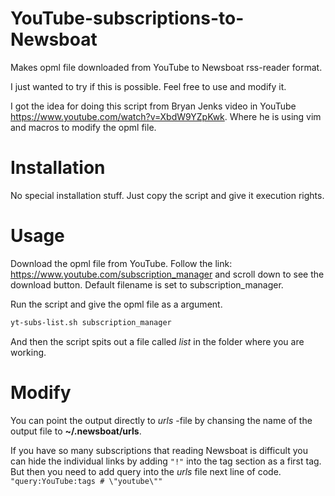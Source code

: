 # YouTube-subscriptions-to-Newsboat
Makes opml file downloaded from YouTube to Newsboat rss-reader format.

I just wanted to try if this is possible. Feel free to use and modify it.

I got the idea for doing this script from Bryan Jenks video in YouTube https://www.youtube.com/watch?v=XbdW9YZpKwk. Where he is using vim and macros to modify the opml file.

# Installation
No special installation stuff. Just copy the script and give it execution rights.

# Usage
Download the opml file from YouTube. Follow the link: https://www.youtube.com/subscription_manager and scroll down to see the download button. Default filename is set to subscription_manager.

Run the script and give the opml file as a argument.
```bash
yt-subs-list.sh subscription_manager
```
And then the script spits out a file called _list_ in the folder where you are working.

# Modify

You can point the output directly to _urls_ -file by chansing the name of the output file to **~/.newsboat/urls**.

If you have so many subscriptions that reading Newsboat is difficult you can hide the individual links by adding `"!"` into the tag section as a first tag. But then you need to add query into the _urls_ file next line of code.
`"query:YouTube:tags # \"youtube\""`
